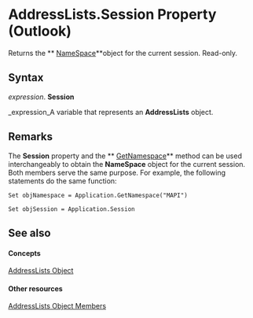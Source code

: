 
# AddressLists.Session Property (Outlook)

Returns the  ** [NameSpace](f0dcaa19-07f5-5d42-a3bf-2e42b7885644.md)**object for the current session. Read-only.


## Syntax

 _expression_. **Session**

 _expression_A variable that represents an  **AddressLists** object.


## Remarks

The  **Session** property and the ** [GetNamespace](6175d0d9-5a61-ce45-35c0-b70895d757b3.md)** method can be used interchangeably to obtain the **NameSpace** object for the current session. Both members serve the same purpose. For example, the following statements do the same function:


```
Set objNamespace = Application.GetNamespace("MAPI") 
```


```
Set objSession = Application.Session
```


## See also


#### Concepts


 [AddressLists Object](b8c5ce75-3030-0179-45bb-f44fe6628074.md)
#### Other resources


 [AddressLists Object Members](2bb25976-ba23-65c6-424b-d5528cc06c30.md)
